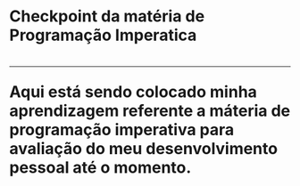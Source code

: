 <h1>Checkpoint da matéria de Programação Imperatica<h1>
<hr>
<p>Aqui está sendo colocado minha aprendizagem referente a máteria de programação 
imperativa para avaliação do meu desenvolvimento pessoal até o momento.<p>